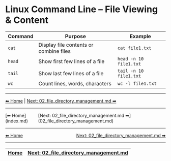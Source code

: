 # Linux Command Line – File Viewing & Content

| Command | Purpose                                | Example                |
| ------- | -------------------------------------- | ---------------------- |
| `cat`   | Display file contents or combine files | `cat file1.txt`        |
| `head`  | Show first few lines of a file         | `head -n 10 file1.txt` |
| `tail`  | Show last few lines of a file          | `tail -n 10 file1.txt` |
| `wc`    | Count lines, words, characters         | `wc -l file1.txt`      |


---
[⬅ Home](index.md) | [Next: 02_file_directory_management.md ➡](02_file_directory_management.md)

<hr>
<div style="display: flex; justify-content: space-between;"><div>[⬅ Home](index.md)</div><div>[Next: 02_file_directory_management.md ➡](02_file_directory_management.md)</div></div>

<hr>
<div style='display: flex; justify-content: space-between;'>
  <div><a href='index.md'>⬅ Home</a></div>
  <div><a href='02_file_directory_management.md'>Next: 02_file_directory_management.md ➡</a></div>
</div>

---
| [Home](index.md) | [Next: 02_file_directory_management.md](02_file_directory_management.md) |
|--------|---------|
